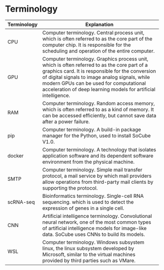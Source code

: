 # Terminology
| Terminology | Explanation                                                                                               |
| --------- | --------------------------------------------------------------------------------------------------- |
| CPU       | Computer terminology. Central process unit, which is often referred to as the core part of the computer chip. It is responsible for the scheduling and operation of the entire computer.|
| GPU       | Computer terminology. Graphics process unit, which is often referred to as the core part of a graphics card. It is responsible for the conversion of digital signals to image analog signals, while modern GPUs can be used for computational acceleration of deep learning models for artificial intelligence. |
| RAM       | Computer terminology. Random access memory, which is often referred to as a kind of memory. It can be accessed efficiently, but cannot save data after a power failure.|
| pip       | Computer terminology. A build-in package manager for the Python, used to install SoCube V1.0.|
| docker    | Computer terminology. A technology that isolates application software and its dependent software environment from the physical machine.|
| SMTP      | Computer terminology. Simple mail transfer protocol, a mail service by which mail providers allow operations from third-party mail clients by supporting the protocol.|
| scRNA-seq | Bioinformatics terminology. Single-cell RNA sequencing. which is used to detect the expression of genes in a single cell.|
| CNN       | Artificial intelligence terminology. Convolutional neural network, one of the most common types of artificial intelligence models for image-like data. SoCube uses CNNs to build its models.|
| WSL       | Computer terminology. Windows subsystem linux, the linux subsystem developed by Microsoft, similar to the virtual machines provided by third parties such as VMare. |
